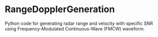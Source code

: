 # RangeDopplerGeneration
 Python code for generating radar range and velocity with specific SNR  using Frequency-Modulated Continuous-Wave (FMCW) waveform.
